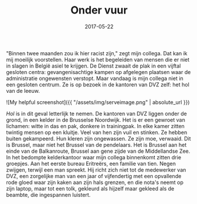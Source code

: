 ﻿---
layout: post
date: 2017-05-22
title: Onder vuur
tags: story nederlands
---

"Binnen twee maanden zou ik hier racist zijn," zegt mijn collega. Dat kan ik mij moeilijk voorstellen. Haar werk is het begeleiden van mensen die er niet in slagen in België asiel te krijgen. De Dienst zwaait de plak in een vijftal gesloten centra: gevangenisachtige kampen op afgelegen plaatsen waar de administratie ongewensten verstopt. Maar vandaag is mijn collega niet in een gesloten centrum. Ze is op bezoek in de kantoren van DVZ zelf: het hol van de leeuw.


![My helpful screenshot]({{ "/assets/img/serveimage.png" | absolute_url }})

*Hol* is in dit geval letterlijk te nemen. De kantoren van DVZ liggen onder de grond, in een kelder in de Brusselse Noordwijk. Het is er een gewroet van lichamen: witte in das en pak, donkere in trainingpak. In elke kamer zitten twintig mensen op een kluitje. Veel van hen zijn vuil en stinken. Ze hebben buiten gekampeerd. Hun kleren zijn ongewassen. Ze zijn moe, verwaaid. Dit is Brussel, maar niet het Brussel van de pendelaars. Het is Brussel aan het einde van de Balkanroute, Brussel aan gene zijde van de Middellandse Zee. In het bedompte kelderkantoor waar mijn collega binnenkomt zitten drie groepjes. Aan het eerste bureau Eritreërs, een familie van tien. Negen zwijgen, terwijl een man spreekt. Hij richt zich niet tot de medewerker van DVZ, een zorgelijke man van een jaar of vijfendertig met een opvallende rode gloed waar zijn kaken aan zijn hals grenzen, en die nota's neemt op zijn laptop, maar tot een tolk, gekleurd als hijzelf maar gekleed als de beambte, die ingespannen luistert.
